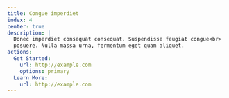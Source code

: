 ```yaml
---
title: Congue imperdiet
index: 4
center: true
description: |
  Donec imperdiet consequat consequat. Suspendisse feugiat congue<br>
  posuere. Nulla massa urna, fermentum eget quam aliquet.
actions:
  Get Started:
    url: http://example.com
    options: primary
  Learn More:
    url: http://example.com
---
```

